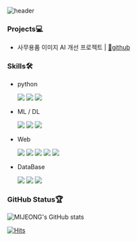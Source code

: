 ![header](https://capsule-render.vercel.app/api?type=waving&color=timeGradient&text=Welcome%20to%20MIJEONG's%20GitHub%20&animation=twinkling&fontSize=30&fontAlignY=40&fontAlign=70&height=250)


### Projects💻
- 사무용품 이미지 AI 개선 프로젝트 | [🔗github](https://github.com/DaonWoori/OptimizedOfficeAI)

### Skills🛠️
- python

  <img src="https://img.shields.io/badge/Python-3776AB?style=flat-square&logo=Python&logoColor=white"/> <img src="https://img.shields.io/badge/Pandas-150458?style=flat-square&logo=pandas&logoColor=white"/> <img src="https://img.shields.io/badge/Numpy-013243?style=flat-square&logo=Numpy&logoColor=white"/> 

- ML / DL
 
   <img src="https://img.shields.io/badge/Keras-D00000?style=flat-square&logo=keras&logoColor=white"/>  <img src="https://img.shields.io/badge/Tensorflow-FF6F00?style=flat-square&logo=Tensorflow&logoColor=white"/> <img src="https://img.shields.io/badge/Scikit_learn-F7931E?style=flat-square&logo=scikit-learn&logoColor=white"/> 

- Web

  <img src="https://img.shields.io/badge/HTML-E34F26?style=flat-square&logo=HTML5&logoColor=white"/> <img src="https://img.shields.io/badge/CSS-1572B6?style=flat-square&logo=CSS3&logoColor=white"/>  <img src="https://img.shields.io/badge/Django-092E20?style=flat-square&logo=django&logoColor=white"/>  <img src="https://img.shields.io/badge/Flask-000000?style=flat-square&logo=flask&logoColor=white"/>  <img src="https://img.shields.io/badge/Bootstrap4-7952B3?style=flat-square&logo=bootstrap&logoColor=white"/>

- DataBase

  <img src="https://img.shields.io/badge/SQLite-003B57?style=flat-square&logo=sqlite&logoColor=white"/>  <img src="https://img.shields.io/badge/MongoDB-47A248?style=flat-square&logo=mongodb&logoColor=white"/>  <img src="https://img.shields.io/badge/MySQL-4479A1?style=flat-square&logo=mysql&logoColor=white"/> 

### GitHub Status🏆
![MIJEONG's GitHub stats](https://github-readme-stats.vercel.app/api?username=DaonWoori&show_icons=true&theme=transparent&count_private=true)

[![Hits](https://hits.seeyoufarm.com/api/count/incr/badge.svg?url=https%3A%2F%2Fgithub.com%2FDaonWoori&count_bg=%2315678D&title_bg=%230C0C0C&icon=github.svg&icon_color=%23FFFCFC&title=GitHub&edge_flat=true)](https://hits.seeyoufarm.com)



<!--
**DaonWoori/DaonWoori** is a ✨ _special_ ✨ repository because its `README.md` (this file) appears on your GitHub profile.

Here are some ideas to get you started:

- 🔭 I’m currently working on ...
- 🌱 I’m currently learning ...
- 👯 I’m looking to collaborate on ...
- 🤔 I’m looking for help with ...
- 💬 Ask me about ...
- 📫 How to reach me: ...
- 😄 Pronouns: ...
- ⚡ Fun fact: ...
-->
